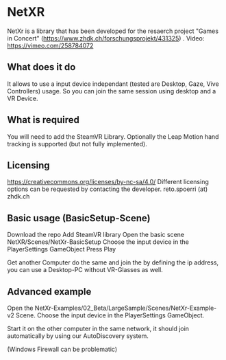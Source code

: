 # NetXR
NetXr is a library that has been developed for the resaerch project "Games in Concert" (https://www.zhdk.ch/forschungsprojekt/431325) .
Video: https://vimeo.com/258784072

## What does it do
It allows to use a input device independant (tested are Desktop, Gaze, Vive Controllers) usage. So you can join the same session using desktop and a VR Device.

## What is required
You will need to add the SteamVR Library. Optionally the Leap Motion hand tracking is supported (but not fully implemented).

## Licensing
https://creativecommons.org/licenses/by-nc-sa/4.0/
Different licensing options can be requested by contacting the developer.
reto.spoerri (at) zhdk.ch

## Basic usage (BasicSetup-Scene)
Download the repo
Add SteamVR library
Open the basic scene NetXR/Scenes/NetXr-BasicSetup
Choose the input device in the PlayerSettings GameObject
Press Play

Get another Computer do the same and join the by defining the ip address, you can use a Desktop-PC without VR-Glasses as well.

## Advanced example
Open the NetXr-Examples/02_Beta/LargeSample/Scenes/NetXr-Example-v2 Scene.
Choose the input device in the PlayerSettings GameObject.

Start it on the other computer in the same network, it should join automatically by using our AutoDiscovery system.

(Windows Firewall can be problematic)
